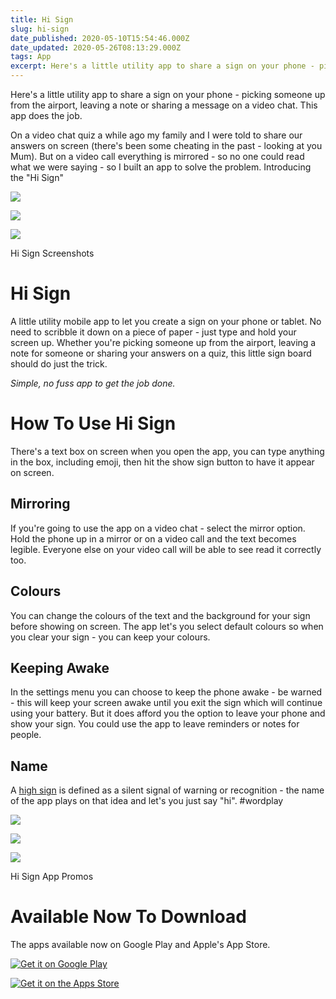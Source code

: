 ```yaml
---
title: Hi Sign
slug: hi-sign
date_published: 2020-05-10T15:54:46.000Z
date_updated: 2020-05-26T08:13:29.000Z
tags: App
excerpt: Here's a little utility app to share a sign on your phone - picking someone up from the airport, leaving a note or sharing a message on a video chat. This app does the job. 
---
```


Here's a little utility app to share a sign on your phone - picking someone up from the airport, leaving a note or sharing a message on a video chat. This app does the job.

On a video chat quiz a while ago my family and I were told to share our answers on screen (there's been some cheating in the past - looking at you Mum). But on a video call everything is mirrored - so no one could read what we were saying - so I built an app to solve the problem. Introducing the "Hi Sign"

![](/images/2020/05/ios1.png)

![](/images/2020/05/ios2.png)

![](/images/2020/05/ios3.png)

Hi Sign Screenshots
# Hi Sign

A little utility mobile app to let you create a sign on your phone or tablet. No need to scribble it down on a piece of paper - just type and hold your screen up.
Whether you're picking someone up from the airport, leaving a note for someone or sharing your answers on a quiz, this little sign board should do just the trick.

*Simple, no fuss app to get the job done.*

# How To Use Hi Sign

There's a text box on screen when you open the app, you can type anything in the box, including emoji, then hit the show sign button to have it appear on screen.

## Mirroring

If you're going to use the app on a video chat - select the mirror option. Hold the phone up in a mirror or on a video call and the text becomes legible. Everyone else on your video call will be able to see read it correctly too.

## Colours

You can change the colours of the text and the background for your sign before showing on screen. The app let's you select default colours so when you clear your sign - you can keep your colours.

## Keeping Awake

In the settings menu you can choose to keep the phone awake - be warned - this will keep your screen awake until you exit the sign which will continue using your battery. But it does afford you the option to leave your phone and show your sign. You could use the app to leave reminders or notes for people.

## Name

A [high sign](https://www.wordnik.com/words/high%20sign) is defined as a silent signal of warning or recognition - the name of the app plays on that idea and let's you just say "hi". #wordplay

![](/images/2020/05/android-tab1.png)

![](/images/2020/05/ios4.png)

![](/images/2020/05/ios5-1.png)

Hi Sign App Promos
# Available Now To Download

The apps available now on Google Play and Apple's App Store.

[![Get it on Google Play](https://play.google.com/intl/en_gb/badges/static/images/badges/en_badge_web_generic.png)](https://play.google.com/store/apps/details?id=co.hexastudios.hi_sign)

[![Get it on the Apps Store](https://i1.wp.com/incipia.co/wp-content/uploads/2017/10/app-store.png)](https://apps.apple.com/us/app/hi-sign/id1512656648)
